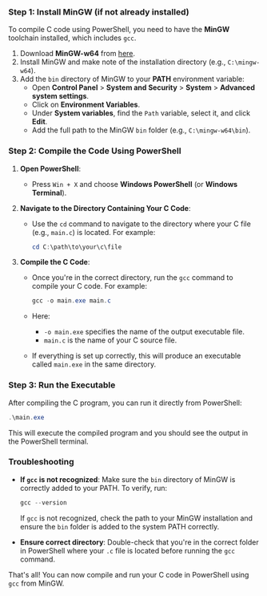 

### Step 1: Install MinGW (if not already installed)
To compile C code using PowerShell, you need to have the **MinGW** toolchain installed, which includes `gcc`.

1. Download **MinGW-w64** from [here](https://sourceforge.net/projects/mingw-w64/).
2. Install MinGW and make note of the installation directory (e.g., `C:\mingw-w64`).
3. Add the `bin` directory of MinGW to your **PATH** environment variable:
   - Open **Control Panel** > **System and Security** > **System** > **Advanced system settings**.
   - Click on **Environment Variables**.
   - Under **System variables**, find the `Path` variable, select it, and click **Edit**.
   - Add the full path to the MinGW `bin` folder (e.g., `C:\mingw-w64\bin`).

### Step 2: Compile the Code Using PowerShell

1. **Open PowerShell**:
   - Press `Win + X` and choose **Windows PowerShell** (or **Windows Terminal**).

2. **Navigate to the Directory Containing Your C Code**:
   - Use the `cd` command to navigate to the directory where your C file (e.g., `main.c`) is located. For example:
     ```powershell
     cd C:\path\to\your\c\file
     ```

3. **Compile the C Code**:
   - Once you're in the correct directory, run the `gcc` command to compile your C code. For example:
     ```powershell
     gcc -o main.exe main.c
     ```

   - Here:
     - `-o main.exe` specifies the name of the output executable file.
     - `main.c` is the name of your C source file.

   - If everything is set up correctly, this will produce an executable called `main.exe` in the same directory.

### Step 3: Run the Executable

After compiling the C program, you can run it directly from PowerShell:

```powershell
.\main.exe
```

This will execute the compiled program and you should see the output in the PowerShell terminal.

### Troubleshooting

- **If `gcc` is not recognized**: Make sure the `bin` directory of MinGW is correctly added to your PATH. To verify, run:
  ```powershell
  gcc --version
  ```
  If `gcc` is not recognized, check the path to your MinGW installation and ensure the `bin` folder is added to the system PATH correctly.
  
- **Ensure correct directory**: Double-check that you're in the correct folder in PowerShell where your `.c` file is located before running the `gcc` command.

That's all! You can now compile and run your C code in PowerShell using `gcc` from MinGW.